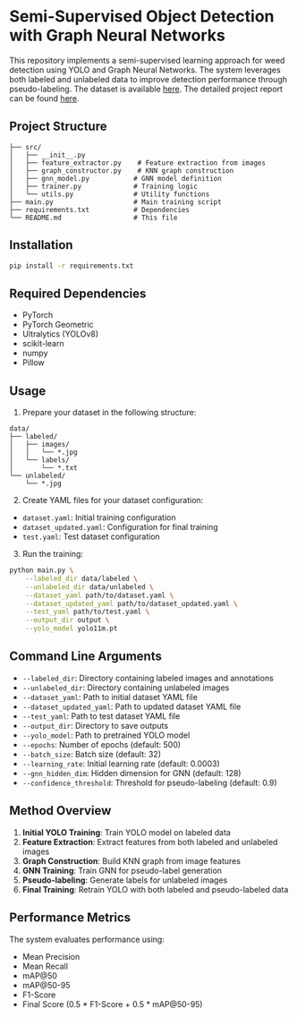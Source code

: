 # Semi-Supervised Object Detection with Graph Neural Networks

This repository implements a semi-supervised learning approach for weed detection using YOLO and Graph Neural Networks. The system leverages both labeled and unlabeled data to improve detection performance through pseudo-labeling. The dataset is available [here](https://drive.google.com/drive/folders/1cGY1QHqNFiB2qkeL_rS0KtPDv54qk-Ks?usp=sharing). The detailed project report can be found [here](https://drive.google.com/file/d/1qe5sccHGi8ZNHXP75NCLnfC4XMNwUHSc/view?usp=sharing).

## Project Structure
```
├── src/
│   ├── __init__.py
│   ├── feature_extractor.py    # Feature extraction from images
│   ├── graph_constructor.py    # KNN graph construction
│   ├── gnn_model.py           # GNN model definition
│   ├── trainer.py             # Training logic
│   └── utils.py               # Utility functions
├── main.py                    # Main training script
├── requirements.txt           # Dependencies
└── README.md                  # This file
```

## Installation

```bash
pip install -r requirements.txt
```

## Required Dependencies

- PyTorch
- PyTorch Geometric
- Ultralytics (YOLOv8)
- scikit-learn
- numpy
- Pillow

## Usage

1. Prepare your dataset in the following structure:
```
data/
├── labeled/
│   ├── images/
│   │   └── *.jpg
│   └── labels/
│       └── *.txt
└── unlabeled/
    └── *.jpg
```

2. Create YAML files for your dataset configuration:
- `dataset.yaml`: Initial training configuration
- `dataset_updated.yaml`: Configuration for final training
- `test.yaml`: Test dataset configuration

3. Run the training:
```bash
python main.py \
    --labeled_dir data/labeled \
    --unlabeled_dir data/unlabeled \
    --dataset_yaml path/to/dataset.yaml \
    --dataset_updated_yaml path/to/dataset_updated.yaml \
    --test_yaml path/to/test.yaml \
    --output_dir output \
    --yolo_model yolo11m.pt
```

## Command Line Arguments

- `--labeled_dir`: Directory containing labeled images and annotations
- `--unlabeled_dir`: Directory containing unlabeled images
- `--dataset_yaml`: Path to initial dataset YAML file
- `--dataset_updated_yaml`: Path to updated dataset YAML file
- `--test_yaml`: Path to test dataset YAML file
- `--output_dir`: Directory to save outputs
- `--yolo_model`: Path to pretrained YOLO model
- `--epochs`: Number of epochs (default: 500)
- `--batch_size`: Batch size (default: 32)
- `--learning_rate`: Initial learning rate (default: 0.0003)
- `--gnn_hidden_dim`: Hidden dimension for GNN (default: 128)
- `--confidence_threshold`: Threshold for pseudo-labeling (default: 0.9)

## Method Overview

1. **Initial YOLO Training**: Train YOLO model on labeled data
2. **Feature Extraction**: Extract features from both labeled and unlabeled images
3. **Graph Construction**: Build KNN graph from image features
4. **GNN Training**: Train GNN for pseudo-label generation
5. **Pseudo-labeling**: Generate labels for unlabeled images
6. **Final Training**: Retrain YOLO with both labeled and pseudo-labeled data

## Performance Metrics

The system evaluates performance using:
- Mean Precision
- Mean Recall
- mAP@50
- mAP@50-95
- F1-Score
- Final Score (0.5 * F1-Score + 0.5 * mAP@50-95)
